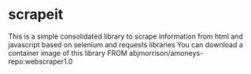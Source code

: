 # scrapeit
This is a simple consolidated library to scrape information from html and javascript based on selenium and requests libraries
You can download a container image of this library FROM abjmorrison/amoneys-repo:webscraper1.0

